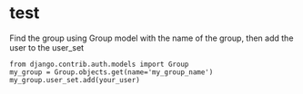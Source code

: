# test  
<p>Find the group using Group model with the name of the group, then add the user to the user_set</p>

<pre><code class="language-python">from django.contrib.auth.models import Group
my_group = Group.objects.get(name='my_group_name') 
my_group.user_set.add(your_user)


